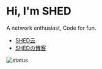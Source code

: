 Hi, I'm SHED
====
A network enthusiast, Code for fun.

- [SHED云](https://www.syun.top)
- [SHEDの博客](https://www.shed.cm)

![status](https://github-readme-stats.vercel.app/api?username=shedya&show_icons=true&count_private=true&theme=graywhite&locale=cn)
